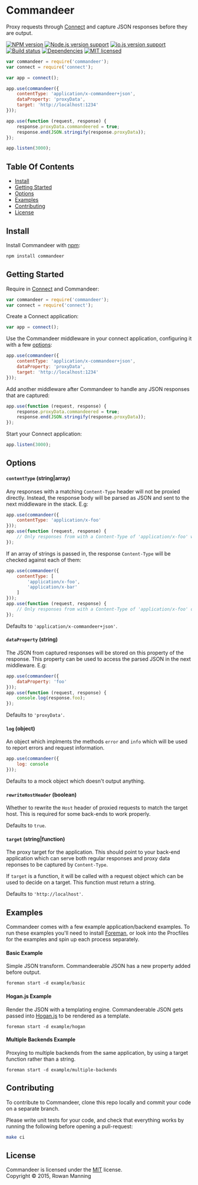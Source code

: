 
Commandeer
==========

Proxy requests through [Connect][connect] and capture JSON responses before they are output.

[![NPM version][shield-npm]][info-npm]
[![Node.js version support][shield-node]][info-node]
[![io.js version support][shield-iojs]][info-iojs]
[![Build status][shield-build]][info-build]
[![Dependencies][shield-dependencies]][info-dependencies]
[![MIT licensed][shield-license]][info-license]

```js
var commandeer = require('commandeer');
var connect = require('connect');

var app = connect();

app.use(commandeer({
    contentType: 'application/x-commandeer+json',
    dataProperty: 'proxyData',
    target: 'http://localhost:1234'
}));

app.use(function (request, response) {
    response.proxyData.commandeered = true;
    response.end(JSON.stringify(response.proxyData));
});

app.listen(3000);
```

Table Of Contents
-----------------

- [Install](#install)
- [Getting Started](#getting-started)
- [Options](#options)
- [Examples](#examples)
- [Contributing](#contributing)
- [License](#license)


Install
-------

Install Commandeer with [npm][npm]:

```sh
npm install commandeer
```


Getting Started
---------------

Require in [Connect][connect] and Commandeer:

```js
var commandeer = require('commandeer');
var connect = require('connect');
```

Create a Connect application:

```js
var app = connect();
```

Use the Commandeer middleware in your connect application, configuring it with a few [options](#options):

```js
app.use(commandeer({
    contentType: 'application/x-commandeer+json',
    dataProperty: 'proxyData',
    target: 'http://localhost:1234'
}));
```

Add another middleware after Commandeer to handle any JSON responses that are captured:

```js
app.use(function (request, response) {
    response.proxyData.commandeered = true;
    response.end(JSON.stringify(response.proxyData));
});
```

Start your Connect application:

```js
app.listen(3000);
```


Options
-------

#### `contentType` (string|array)

Any responses with a matching `Content-Type` header will not be proxied directly. Instead, the response body will be parsed as JSON and sent to the next middleware in the stack. E.g:

```js
app.use(commandeer({
    contentType: 'application/x-foo'
}));
app.use(function (request, response) {
    // Only responses from with a Content-Type of 'application/x-foo' will reach this middleware
});
```

If an array of strings is passed in, the response `Content-Type` will be checked against each of them:

```js
app.use(commandeer({
    contentType: [
        'application/x-foo',
        'application/x-bar'
    ]
}));
app.use(function (request, response) {
    // Only responses from with a Content-Type of 'application/x-foo' or 'application/x-bar' will reach this middleware
});
```

Defaults to `'application/x-commandeer+json'`.

#### `dataProperty` (string)

The JSON from captured responses will be stored on this property of the response. This property can be used to access the parsed JSON in the next middleware. E.g:

```js
app.use(commandeer({
    dataProperty: 'foo'
}));
app.use(function (request, response) {
    console.log(response.foo);
});
```

Defaults to `'proxyData'`.

#### `log` (object)

An object which implments the methods `error` and `info` which will be used to report errors and request information.

```js
app.use(commandeer({
    log: console
}));
```

Defaults to a mock object which doesn't output anything.

#### `rewriteHostHeader` (boolean)

Whether to rewrite the `Host` header of proxied requests to match the target host. This is required for some back-ends to work properly.

Defaults to `true`.

#### `target` (string|function)

The proxy target for the application. This should point to your back-end application which can serve both regular responses and proxy data reponses to be captured by `Content-Type`.

If `target` is a function, it will be called with a request object which can be used to decide on a target. This function must return a string.

Defaults to `'http://localhost'`.


Examples
--------

Commandeer comes with a few example application/backend examples. To run these examples you'll need to install [Foreman][foreman], or look into the Procfiles for the examples and spin up each process separately.

#### Basic Example

Simple JSON transform. Commandeerable JSON has a new property added before output.

```
foreman start -d example/basic
```

#### Hogan.js Example

Render the JSON with a templating engine. Commandeerable JSON gets passed into [Hogan.js][hogan] to be rendered as a template.

```
foreman start -d example/hogan
```

#### Multiple Backends Example

Proxying to multiple backends from the same application, by using a target function rather than a string.

```
foreman start -d example/multiple-backends
```


Contributing
------------

To contribute to Commandeer, clone this repo locally and commit your code on a separate branch.

Please write unit tests for your code, and check that everything works by running the following before opening a pull-request:

```sh
make ci
```


License
-------

Commandeer is licensed under the [MIT][info-license] license.  
Copyright &copy; 2015, Rowan Manning



[connect]: https://github.com/senchalabs/connect
[foreman]: https://github.com/ddollar/foreman
[hogan]: https://github.com/twitter/hogan.js
[npm]: https://npmjs.org/

[info-dependencies]: https://gemnasium.com/rowanmanning/commandeer
[info-iojs]: package.json
[info-license]: LICENSE
[info-node]: package.json
[info-npm]: https://www.npmjs.com/package/commandeer
[info-build]: https://travis-ci.org/rowanmanning/commandeer
[shield-dependencies]: https://img.shields.io/gemnasium/rowanmanning/commandeer.svg
[shield-iojs]: https://img.shields.io/badge/io.js%20support-latest-brightgreen.svg
[shield-license]: https://img.shields.io/badge/license-MIT-blue.svg
[shield-node]: https://img.shields.io/node/v/commandeer.svg?label=node.js+support
[shield-npm]: https://img.shields.io/npm/v/commandeer.svg
[shield-build]: https://img.shields.io/travis/rowanmanning/commandeer/master.svg
